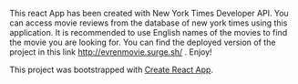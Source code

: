 This react App has been created with New York Times Developer API. You can access movie reviews from the database of new york times using this application. It is recommended to use English names of the movies to find the movie you are looking for. You can find the deployed version of the project in this link http://evrenmovie.surge.sh/ . Enjoy!

This project was bootstrapped with [Create React App](https://github.com/facebook/create-react-app).

